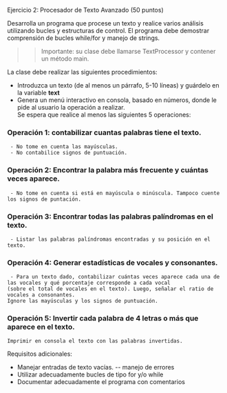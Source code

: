 Ejercicio 2: Procesador de Texto Avanzado (50 puntos)

Desarrolla un programa que procese un texto y realice varios análisis utilizando bucles y estructuras de control. 
El programa debe demostrar comprensión de bucles while/for y manejo de strings.

>> Importante: su clase debe llamarse TextProcessor y contener un método main.

La clase debe realizar las siguientes procedimientos:

-	Introduzca un texto (de al menos un párrafo, 5-10 líneas) y guárdelo en la variable __text__
-	Genera un menú interactivo en consola, basado en números, donde le pide al usuario la operación a realizar.  
    Se espera que realice al menos las siguientes 5 operaciones:
### Operación 1: contabilizar cuantas palabras tiene el texto. 
     - No tome en cuenta las mayúsculas. 
     - No contabilice signos de puntuación. 
###	Operación 2: Encontrar la palabra más frecuente y cuántas veces aparece.  
     - No tome en cuenta si está en mayúscula o minúscula. Tampoco cuente los signos de puntación.
###	Operación 3: Encontrar todas las palabras palíndromas en el texto. 
     - Listar las palabras palíndromas encontradas y su posición en el texto.
###	Operación 4: Generar estadísticas de vocales y consonantes.  
     - Para un texto dado, contabilizar cuántas veces aparece cada una de las vocales y qué porcentaje corresponde a cada vocal 
    (sobre el total de vocales en el texto). Luego, señalar el ratio de vocales a consonantes. 
    Ignore las mayúsculas y los signos de puntuación.
###	Operación 5: Invertir cada palabra de 4 letras o más que aparece en el texto. 
    Imprimir en consola el texto con las palabras invertidas. 
    
Requisitos adicionales:
-	Manejar entradas de texto vacías. -- manejo de errores
-	Utilizar adecuadamente bucles de tipo for y/o while
-	Documentar adecuadamente el programa con comentarios
